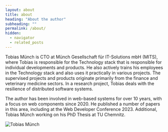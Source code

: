 ```yaml
---
layout: about
title: about
heading: "About the author"
subheading: ""
permalink: /about/
hidden:
  - navigator
  - related_posts
---
```


Tobias Münch is CTO at Münch Gesellschaft für IT-Solutions mbH (MITS), where Tobias is responsible for the Technology stack that is responsible for individual developments and products. He also actively trains his employees in the Technology stack and also uses it practically in various projects. The supervised projects and products originate primarily from the finance and veterinary medicine sectors. In a research project, Tobias deals with the resilience of distributed software systems.

The author has been involved in web-based systems for over 10 years, with a focus on web components since 2020. He published a number of papers in this area, including at the Web Developer Conference 2023. Additional, Tobias Münch working on his PhD Thesis at TU Chemnitz.

![Tobias Münch](../assets/images/tobias.png)